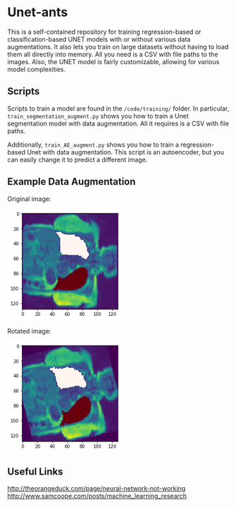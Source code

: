 # Unet-ants

This is a self-contained repository for training regression-based or classification-based
UNET models with or without various data augmentations. It also lets you train on
large datasets without having to load them all directly into memory. All you need
is a CSV with file paths to the images. Also, the UNET model is fairly customizable,
allowing for various model complexities.

## Scripts

Scripts to train a model are found in the `/code/training/` folder. In particular,
`train_segmentation_augment.py` shows you how to train a Unet segmentation model with 
data augmentation. All it requires is a CSV with file paths.

Additionally, `train_AE_augment.py` shows you how to train a regression-based Unet
with data augmentation. This script is an autoencoder, but you can easily change 
it to predict a different image.


## Example Data Augmentation

Original image:

![png](example-original.png)

Rotated image:

![png](example-rotate.png)


## Useful Links
http://theorangeduck.com/page/neural-network-not-working
http://www.samcoope.com/posts/machine_learning_research